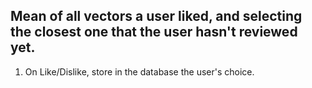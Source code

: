## Mean of all vectors a user liked, and selecting the closest one that the user hasn't reviewed yet.
1. On Like/Dislike, store in the database the user's choice.
